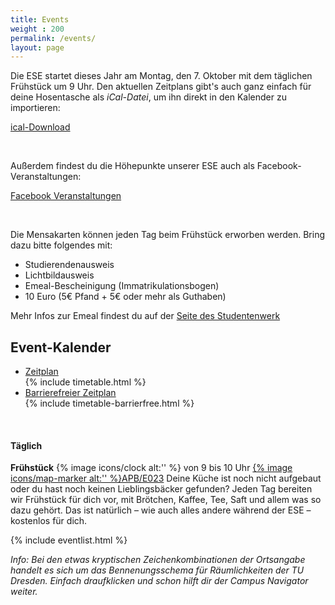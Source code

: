 ```yaml
---
title: Events
weight : 200
permalink: /events/
layout: page
---
```


Die ESE startet dieses Jahr am Montag, den 7. Oktober mit dem täglichen Frühstück um 9 Uhr. Den aktuellen Zeitplans gibt's auch
ganz einfach für deine Hosentasche als  *iCal-Datei*, um ihn direkt in den Kalender zu importieren:  

<a class="btn" href="/2019/ESE.ics">ical-Download</a>

<br />

Außerdem findest du die Höhepunkte unserer ESE auch als Facebook-Veranstaltungen:

<a class="btn" href="https://www.facebook.com/pg/iFSR.de/events/" target="_blank">Facebook Veranstaltungen</a>

<br />

Die Mensakarten können jeden Tag beim Frühstück erworben werden. Bring dazu bitte folgendes mit:

* Studierendenausweis
* Lichtbildausweis
* Emeal-Bescheinigung (Immatrikulationsbogen)
* 10 Euro (5€ Pfand + 5€ oder mehr als Guthaben)

Mehr Infos zur Emeal findest du auf der [Seite des Studentenwerk](http://www.studentenwerk-dresden.de/mensen/emeal.html)

## Event-Kalender

<ul class="accordion" data-accordion>
  <li class="accordion-item is-active" data-accordion-item>
    <a href="#" class="accordion-title">Zeitplan</a>
    <div class="accordion-content" data-tab-content>
     	{% include timetable.html %}
    </div>
  </li>
  
  <li class="accordion-item" data-accordion-item>
      <a href="#" class="accordion-title">Barrierefreier Zeitplan</a>
      <div class="accordion-content" data-tab-content>
       	 {% include timetable-barrierfree.html %}
      </div>
    </li>
</ul>  
<br>



<!-- 
### Die Highlights der Woche

Hier eine kurze Übersicht des Programms. Änderungen werden auch über unsere sozialen Kanäle bekannt gegeben. Damit du nichts verpasst, folge uns einfach schon mal auf [Twitter](https://twitter.com/ifsr) und [Facebook](https://www.facebook.com/iFSR.de/). Es gibt übrigens auch eine eigene [Facebook-Gruppe](https://www.facebook.com/groups/TUDInf2017/) für alle Informatik-Studierenden eines Jahrgangs.

Im [Zeitplan der ESE](events) kannst du schon mal schauen, was dich alles erwartet. Dort gibt's das Ganze auch in Form einer Tabelle oder einer iCal-Datei zum Download. Schau auf jeden Fall am Montag vorbei, dann werden wir dir erzählen, wie die Woche ablaufen wird. -->

#### Täglich

**Frühstück** <span class="secondary round 20px label">{% image icons/clock alt:'' %} von 9 bis 10 Uhr</span> <span class="secondary round 20px label">[{% image icons/map-marker alt:'' %}APB/E023](https://navigator.tu-dresden.de/etplan/apb/00/raum/542100.2310)</span>
Deine Küche ist noch nicht aufgebaut oder du hast noch keinen Lieblingsbäcker gefunden? Jeden Tag bereiten wir Frühstück für dich vor, mit Brötchen, Kaffee, Tee, Saft und allem was so dazu gehört. Das ist natürlich – wie auch alles andere während der ESE – kostenlos für dich.

{% include eventlist.html %}

*Info: Bei den etwas kryptischen Zeichenkombinationen der Ortsangabe handelt es sich um das Bennenungsschema für Räumlichkeiten der TU Dresden. Einfach draufklicken und schon hilft dir der Campus Navigator weiter.*

<!-- Das wichtigste Gebäude für dich ist die Fakultät Informatik im Andreas-Pfitzmann-Bau, kurz APB. Außerdem wirst du im ersten Semester viele Veranstaltungen im Hörsaalzentrum (HSZ) und Trefftz-Bau (TRE) haben.
Trotzdem verirrt? Dann schau dir mal den [Campus Navigator](https://navigator.tu-dresden.de/) an.* -->

